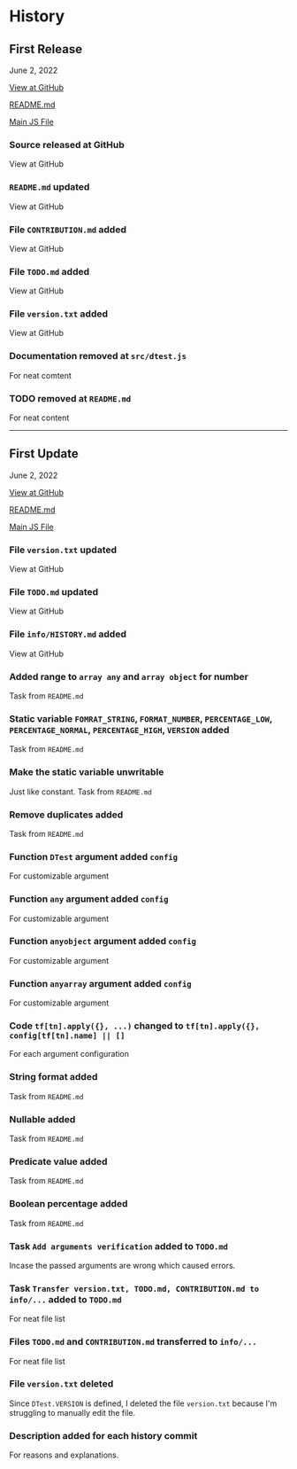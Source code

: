 # History


## First Release

June 2, 2022

[View at GitHub](https://github.com/dlvdls18/DTest/)

[README.md](https://github.com/dlvdls18/DTest/blob/main/README.md)

[Main JS File](https://github.com/dlvdls18/DTest/blob/main/src/dtest.js)

### Source released at GitHub

View at GitHub



### `README.md` updated

View at GitHub



### File `CONTRIBUTION.md` added

View at GitHub



### File `TODO.md` added

View at GitHub



### File `version.txt` added

View at GitHub



### Documentation removed at `src/dtest.js`

For neat comtent



### TODO removed at `README.md`

For neat content



***

## First Update

June 2, 2022

[View at GitHub](https://github.com/dlvdls18/DTest/)

[README.md](https://github.com/dlvdls18/DTest/blob/main/README.md)

[Main JS File](https://github.com/dlvdls18/DTest/blob/main/src/dtest.js)

### File `version.txt` updated

View at GitHub


### File `TODO.md` updated

View at GitHub



### File `info/HISTORY.md` added

View at GitHub


### Added range to `array any` and `array object` for number

Task from `README.md`



### Static variable `FOMRAT_STRING`, `FORMAT_NUMBER`, `PERCENTAGE_LOW`, `PERCENTAGE_NORMAL`, `PERCENTAGE_HIGH`, `VERSION` added

Task from `README.md`



### Make the static variable unwritable

Just like constant.
Task from `README.md`



### Remove duplicates added

Task from `README.md`



### Function `DTest` argument added `config`

For customizable argument



### Function `any` argument added `config`

For customizable argument



### Function `anyobject` argument added `config`

For customizable argument



### Function `anyarray` argument added `config`

For customizable argument



### Code `tf[tn].apply({}, ...)` changed to `tf[tn].apply({}, config[tf[tn].name] || []`

For each argument configuration



### String format added

Task from `README.md`



### Nullable added

Task from `README.md`



### Predicate value added

Task from `README.md`



### Boolean percentage added

Task from `README.md`



### Task `Add arguments verification` added to `TODO.md`

Incase the passed arguments are wrong which caused errors.



### Task `Transfer version.txt, TODO.md, CONTRIBUTION.md to info/...` added to `TODO.md`

For neat file list



### Files `TODO.md` and `CONTRIBUTION.md` transferred to `info/...`

For neat file list



### File `version.txt` deleted

Since `DTest.VERSION` is defined, I deleted the file `version.txt` because I'm struggling to manually edit the file.



### Description added for each history commit

For reasons and explanations.
